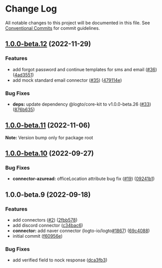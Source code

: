 # Change Log

All notable changes to this project will be documented in this file.
See [Conventional Commits](https://conventionalcommits.org) for commit guidelines.

## [1.0.0-beta.12](https://github.com/logto-io/connectors/compare/v1.0.0-beta.11...v1.0.0-beta.12) (2022-11-29)


### Features

* add forgot password and continue templates for sms and email ([#36](https://github.com/logto-io/connectors/issues/36)) ([4ad3551](https://github.com/logto-io/connectors/commit/4ad35516c0770ec344caf0bcc68b572c832b30a0))
* add mock standard email connector ([#35](https://github.com/logto-io/connectors/issues/35)) ([479114e](https://github.com/logto-io/connectors/commit/479114e847fb4b11c6fbd697a36b7f5eb56305ed))


### Bug Fixes

* **deps:** update dependency @logto/core-kit to v1.0.0-beta.26 ([#33](https://github.com/logto-io/connectors/issues/33)) ([876b635](https://github.com/logto-io/connectors/commit/876b63528bcaf69de4293196e8ab9d1e20b5571d))



## [1.0.0-beta.11](https://github.com/logto-io/connectors/compare/v1.0.0-beta.10...v1.0.0-beta.11) (2022-11-06)

**Note:** Version bump only for package root





## [1.0.0-beta.10](https://github.com/logto-io/connectors/compare/v1.0.0-beta.9...v1.0.0-beta.10) (2022-09-27)


### Bug Fixes

* **connector-azuread:** officeLocation attribute bug fix ([#19](https://github.com/logto-io/connectors/issues/19)) ([09241b1](https://github.com/logto-io/connectors/commit/09241b1b75e11bdce134d3d3c788f977eb6f4c32))



## 1.0.0-beta.9 (2022-09-18)


### Features

* add connectors ([#2](https://github.com/logto-io/connectors/issues/2)) ([2fbb578](https://github.com/logto-io/connectors/commit/2fbb57815406bace113617a6304eafcfc5db2d61))
* add discord connector ([c34bac6](https://github.com/logto-io/connectors/commit/c34bac62225ee50e9a7ffe320e8044b0bcb6b335))
* **connector:** add naver connector (logto-io/logto[#1867](https://github.com/logto-io/connectors/issues/1867)) ([69c4088](https://github.com/logto-io/connectors/commit/69c408823ab754b4b783b3529db9955aac39c087))
* initial commit ([f60956e](https://github.com/logto-io/connectors/commit/f60956e0eb3514da81c5bf677c40872db6c61d73))


### Bug Fixes

* add verified field to nock response ([dca3fb3](https://github.com/logto-io/connectors/commit/dca3fb3be19ad47b14f5fda648410c0735a0c169))
